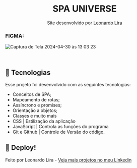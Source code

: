 <h1 align="center"> SPA UNIVERSE </h1>

<p align="center">
Site desenvolvido por <a href="https://www.linkedin.com/in/leonardoliradev/">Leonardo Lira</a><br/>

</p>

### FIGMA:
![Captura de Tela 2024-04-30 às 13 03 23](https://github.com/Leonardolira01/Universe_SPA/assets/67601166/a2472d2c-e988-477f-a69b-fd2ed371ec62)



<br>

## 🚀 Tecnologias

Esse projeto foi desenvolvido com as seguintes tecnologias:

- Conceitos de SPA;
- Mapeamento de rotas;
- Assíncrono e promises;
- Orientação a objetos;
- Classes e muito mais
- CSS | Estilização da aplicação
- JavaScript | Controla as funções do programa
- Git e Github | Controle de Versão do código.

## 🔖 Deploy!

Feito por Leonardo Lira  - [Veja mais projetos no meu Linkedin](https://www.linkedin.com/in/leonardoliradev/)
